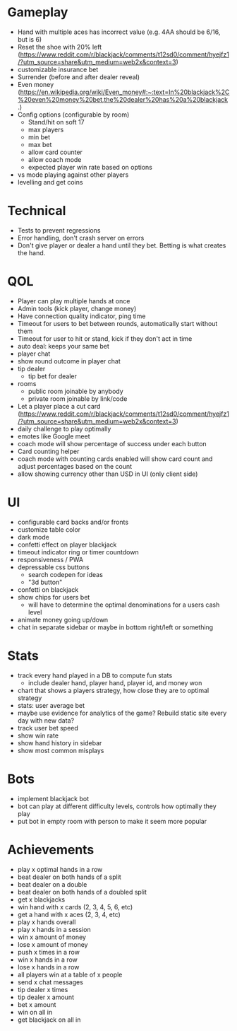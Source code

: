# Gameplay

- Hand with multiple aces has incorrect value (e.g. 4AA should be 6/16, but is 6)
- Reset the shoe with 20% left (https://www.reddit.com/r/blackjack/comments/t12sd0/comment/hyejfz1/?utm_source=share&utm_medium=web2x&context=3)
- customizable insurance bet
- Surrender (before and after dealer reveal)
- Even money (https://en.wikipedia.org/wiki/Even_money#:~:text=In%20blackjack%2C%20even%20money%20bet,the%20dealer%20has%20a%20blackjack.)
- Config options (configurable by room)
  - Stand/hit on soft 17
  - max players
  - min bet
  - max bet
  - allow card counter
  - allow coach mode
  - expected player win rate based on options
- vs mode playing against other players
- levelling and get coins

# Technical

- Tests to prevent regressions
- Error handling, don't crash server on errors
- Don't give player or dealer a hand until they bet. Betting is what creates the hand.

# QOL

- Player can play multiple hands at once
- Admin tools (kick player, change money)
- Have connection quality indicator, ping time
- Timeout for users to bet between rounds, automatically start without them
- Timeout for user to hit or stand, kick if they don't act in time
- auto deal: keeps your same bet
- player chat
- show round outcome in player chat
- tip dealer
  - tip bet for dealer
- rooms
  - public room joinable by anybody
  - private room joinable by link/code
- Let a player place a cut card (https://www.reddit.com/r/blackjack/comments/t12sd0/comment/hyejfz1/?utm_source=share&utm_medium=web2x&context=3)
- daily challenge to play optimally
- emotes like Google meet
- coach mode will show percentage of success under each button
- Card counting helper
- coach mode with counting cards enabled will show card count and adjust percentages based on the count
- allow showing currency other than USD in UI (only client side)

# UI

- configurable card backs and/or fronts
- customize table color
- dark mode
- confetti effect on player blackjack
- timeout indicator ring or timer countdown
- responsiveness / PWA
- depressable css buttons
  - search codepen for ideas
  - "3d button"
- confetti on blackjack
- show chips for users bet
  - will have to determine the optimal denominations for a users cash level
- animate money going up/down
- chat in separate sidebar or maybe in bottom right/left or something

# Stats

- track every hand played in a DB to compute fun stats
  - include dealer hand, player hand, player id, and money won
- chart that shows a players strategy, how close they are to optimal strategy
- stats: user average bet
- maybe use evidence for analytics of the game? Rebuild static site every day with new data?
- track user bet speed
- show win rate
- show hand history in sidebar
- show most common misplays

# Bots

- implement blackjack bot
- bot can play at different difficulty levels, controls how optimally they play
- put bot in empty room with person to make it seem more popular

# Achievements

- play x optimal hands in a row
- beat dealer on both hands of a split
- beat dealer on a double
- beat dealer on both hands of a doubled split
- get x blackjacks
- win hand with x cards (2, 3, 4, 5, 6, etc)
- get a hand with x aces (2, 3, 4, etc)
- play x hands overall
- play x hands in a session
- win x amount of money
- lose x amount of money
- push x times in a row
- win x hands in a row
- lose x hands in a row
- all players win at a table of x people
- send x chat messages
- tip dealer x times
- tip dealer x amount
- bet x amount
- win on all in
- get blackjack on all in
